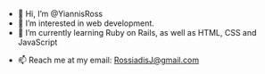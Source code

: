 - 👋 Hi, I’m @YiannisRoss
- 👀 I’m interested in web development.
- 🌱 I’m currently learning Ruby on Rails, as well as HTML, CSS and JavaScript
<!--- 💞️ I’m looking to collaborate on anything, as long as I can learn something! --->
- 📫 Reach me at my email: RossiadisJ@gmail.com

<!---
YiannisRoss/YiannisRoss is a ✨ special ✨ repository because its `README.md` (this file) appears on your GitHub profile.
You can click the Preview link to take a look at your changes.
--->
